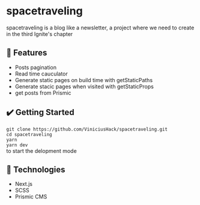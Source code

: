 # spacetraveling
spacetraveling is a blog like a newsletter, a project where we need to create in the third Ignite's chapter


## 🔨 Features
- Posts pagination
- Read time cauculator
- Generate static pages on build time with getStaticPaths
- Generate stacic pages when visited with getStaticProps
- get posts from Prismic 

## ✔️ Getting Started
`git clone https://github.com/ViniciusHack/spacetraveling.git`<br>
`cd spacetraveling`<br>
`yarn`<br>
`yarn dev`<br>
to start the delopment mode

## 🔧 Technologies
- Next.js
- SCSS
- Prismic CMS
